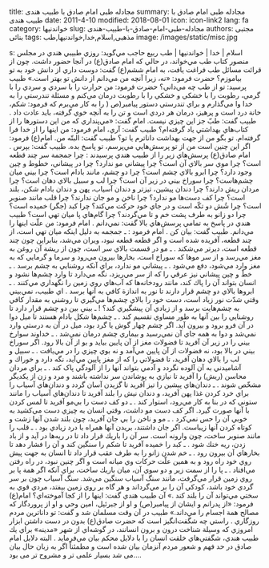 title: مجادله طبی امام صادق با طبیب هندی
summary: مجادله طبی امام صادق با طبیب هندی
date: 2011-4-10
modified: 2018-08-01
icon:  icon-link2
lang: fa
category: خواندنیها
slug: مجادله-طبی-امام-صادق-با-طبیب-هندی
authors: مجتبی بنائی
tags: مذهبی,اسلام,خدا,خواندنیها,طب
image: /images/static/misc.jpg

s: اسلام | خدا | خواندنیها | طب ربيع حاجب مي‌گويد: روزي طبيبي هندي در مجلس منصور كتاب طب مي‌خواند، در حالي كه امام صادق(ع) در آنجا حضور داشت.   چون از قرائت مسائل طب فراغت يافت، به امام ششم(ع) گفت: دوست داري از دانش خود به تو بياموزم؟  حضرت  فرمود: «نه، زيرا آنچه من مي‌دانم از دانش تو بهتر است.»   طبيب پرسيد: تو از طب چه مي‌داني؟   حضرت فرمود: من حرارت را با سردي و سردي را با گرمي، رطوبت را با خشكي و خشكي را با رطوبت درمان مي‌كنم و مسئلة تندرستي را به خدا وا مي‌گذارم و براي تندرستي دستور پيامبر(ص ( را به كار مي‌برم كه  فرمود: شكم، خانة درد است و پرهيز، درمان هر دردي است و تن را به آنچه خوي گرفته، بايد عادت داد .    طبيب گفت: طبّ جز اين چيزي نيست. امام گفت: «مي‌پنداري كه من اين دستورها را از كتاب‌هاي بهداشتي ياد گرفته‌ام؟ طبيب گفت: آري، امام فرمود: من اينها را از خدا فرا گرفته‌ام. تو بگو من از جهت بهداشت داناترم يا تو؟ طبيب گفت: البتّه من. امام(ع) فرمود: اگر اين چنين  است من از تو پرسش‌هايي مي‌پرسم، تو پاسخ بده. طبيب گفت: بپرس .    امام صادق(ع) پرسش‌هاي زير را از طبيب هندي پرسيدند :  چرا جمجمة سر چند قطعه است؟  چرا موي سر بالاي آن است؟  چرا پيشاني مو ندارد؟  چرا در پيشاني، خطوط و چين وجود دارد؟  چرا ابرو بالاي چشم است؟  چرا دو چشم، مانند بادام است؟  چرا بيني ميان چشم‌هاست؟  چرا سوراخ بيني در زير آن است؟  چرا لب و سبيل بالاي دهان است؟  چرا مردان ريش دارند؟  چرا دندان پيشين، تيزتر و دندان آسياب، پهن و دندان بادام شكن، بلند است؟   چرا كف دست‌ها مو ندارد؟   چرا ناخن و مو جان ندارند؟  چرا قلب مانند صنوبر است؟  چرا شُش دو تکّه است و در جاي خود حركت مي‌كند؟   چرا کبد (جگر) خميده است؟  چرا دو زانو به طرف پشت خم و تا مي‌گردند؟   چرا گام‌هاي پا ميان تهي است؟    طبيب هندي در پاسخ به تمامي پرسش‌هاي بالا گفت: نمي‌دانم .  امام فرمود: من علّت اينها را مي‌دانم. طبيب گفت: بيان كن .  امام فرمود :  ـ جمجمه به دليل اينکه ميان تهي است، از چند قطعه، آفريده شده است و اگر قطعه قطعه نبود، ويران مي‌شد، بنابراين چون چند قطعه است، ديرتر مي‌شكند .  ـ مو در قسمت بالاي سر است، چون از ريشة آن روغن به مغز مي‌رسد و از سر موها كه سوراخ است، بخارها بيرون مي‌رود و سرما و گرمايي كه به مغز وارد مي‌شود، دفع مي‌شود .  ـ پيشاني مو ندارد، براي آنكه روشنايي به چشم برسد .  ـ خطّ و چين پيشاني نيز عرقي را كه از سر مي‌ريزد، نگه مي‌دارد تا وارد چشم‌ها نشود و انسان بتواند آن را پاك كند، مانند رودخانه‌ها كه آب‌هاي روي زمين را نگهداري مي‌كنند .  ـ ابروها بالاي دو چشم قرار دارند تا نور به اندازة کافي به آنها برسد .  اي طبيب، نمي‌بيني وقتي شدّت نور زياد است، دست خود را بالاي چشم‌ها مي‌گيري تا روشني به مقدار کافي به چشم‌هايت برسد و از زيادي آن پيشگيري كند؟ !  ـ بيني بين دو چشم قرار دارد تا روشنايي را بين آنها به طور مساوي تقسيم كند .  ـ چشم‌ها شکل بادام هستند تا ميل دوا در آن فرو برود و بيرون آيد. اگر چشم چهار گوش يا گرد بود، ميل در آن به درستي وارد نمي‌شد و دوا به همه جاي آن نمي‌رسيد و بيماري چشم درمان نمي‌شد .  ـ خداوند سوارخ بيني را در زير آن آفريد تا فضولات مغز از آن پايين بيايد و بو از آن بالا رود. اگر سوراخ بيني در بالا بود، نه فضولات از آن پايين مي‌آمد و نه بوي چيزي را در مي‌يافت .  ـ سبيل و لب را بالاي دهان آفريد، تا فضولاتي را كه از مغز پايين مي‌آيد، نگه دارد و خوراك و آشاميدني به آن آلوده نگردد و آدمي بتواند آنها را از آلودگي پاک کند .  ـ براي مردان محاسن (ريش) را آفريد تا نيازي به پوشاندن سر نداشته باشند و مرد و زن از يكديگر مشخّص شوند .  ـ دندان‌هاي پيشين را تيز آفريد تا گزيدن آسان گردد و دندان‌هاي آسياب را براي خرد كردن غذا پهن آفريد، و دندان نيش را بلند آفريد تا دندان‌هاي آسياب را مانند ستوني كه در بنا به كار مي‌رود، استوار كند .  ـ دو كف دست را بي‌مو آفريد تا لمس كردن با آنها صورت گيرد. اگر کف دست مو داشت، وقتي انسان به چيزي دست مي‌کشيد به خوبي آن را حس نمي‌کرد .  ـ مو و ناخن را بي جان آفريد، چون بلند شدن آنها زشت و کوتاه کردن آنها زيباست. اگر جان داشتند، بريدن آنها همراه با درد زيادي بود .  ـ قلب را مانند صنوبر ساخت، چون وارونه است. سر آن را باريك قرار داد تا در ريه‌ها در آيد و از باد زدن، ريه خنك شود .  ـ كبد را خميده آفريد تا شكم را سنگين كند و آن را فشار دهد تا بخارهاي آن بيرون رود .  ـ خم شدن زانو را به طرف عقب قرار داد تا انسان به جهت پيش روي خود راه رود و به همين علّت حركات وي ميانه است و اگر چنين نبود، در راه رفتن مي‌افتاد .  ـ پا را از سمت زير و دو سوي آن، ميان باريك ساخت، براي آنكه اگر همة پا بر روي زمين قرار مي‌گرفت، مانند سنگ آسياب سنگين مي‌شد. سنگ آسياب چون بر سر گردي خود باشد، كودكي آن را بر مي‌گرداند و هر گاه بر روي زمين بيفتد، مردي قوي به سختي مي‌تواند آن را بلند كند .» آن طبيب هندي گفت: اينها را از كجا آموخته‌اي؟ امام(ع) فرمود: «از پدرانم و ايشان از پيامبر(ص) و او از جبرئيل، امين وحي و او از پروردگار كه مصالح همة اجسام را مي‌داند.» طبيب در آن وقت مسلمان شد و گفت: تو داناترين مردم روزگاري .  راستي چه شگفت‌انگيز است كه حضرت صادق(ع) بدون در دست داشتن ابزار امروزي كه وسيلة شناخت درون و برون انسانند، در گوشه‌اي از شهر «مدينه» براي يك طبيب هندي، شگفتي‌هاي خلقت انسان را با دلايل محکم بيان مي‌فرمايد .  البته دلایل امام صادق در حد فهم و شعور مردم آنزمان بیان شده است و مطمئناً اگر به زبان حال بیان می شد بسیار علمی تر و مشروح تر می بود....